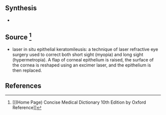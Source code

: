 ## Synthesis
- 
## Source [^1]
- laser in situ epithelial keratomileusis: a technique of laser refractive eye surgery used to correct both short sight (myopia) and long sight (hypermetropia). A flap of corneal epithelium is raised, the surface of the cornea is reshaped using an excimer laser, and the epithelium is then replaced.
## References

[^1]: [[(Home Page) Concise Medical Dictionary 10th Edition by Oxford Reference]]